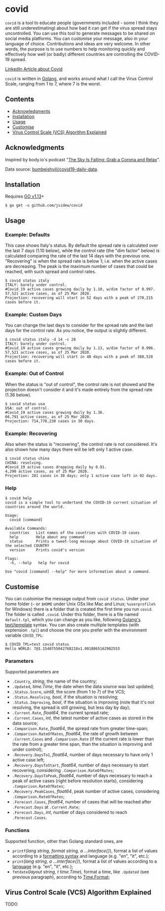 # covid

`covid` is a tool to educate people (governments included - some I think they are still underestimating) about how bad it can get if the virus spread stays uncontrolled. You can use this tool to generate messages to be shared on social media platforms. You can customise your message, also in your language of choice. Contributions and ideas are very welcome. In other words, the purpose is to use numbers to help monitoring quickly and effectively how well (or badly) different countries are controlling the COVID-19 spread.

[LinkedIn Article about Covid]()

`covid` is written in [Golang](https://golang.org/), and works around what I call the Virus Control Scale, ranging from 1 to 7, where 7 is the worst.

## Contents
* [Acknowledgments](#acknowledgments)
* [Installation](#installation)
* [Usage](#usage)
* [Customise](#customise)
* [Virus Control Scale (VCS) Algorithm Explained](#virus-control-scale-vcs-algorithm-explained)

## Acknowledgments

Inspired by body.io's podcast
   "[The Sky Is Falling: Grab a Corona and Relax](https://body.io/the-sky-is-falling-grab-a-corona-and-relax/)".

Data source: [bumbeishvili/covid19-daily-data](https://github.com/bumbeishvili/covid19-daily-data).

## Installation

Requires [GO v1.13](https://golang.org/dl/)+

```
$ go get -u github.com/jsidew/covid
```

## Usage

### Example: Defaults

This case shows Italy's status. By default the spread rate is calculated over the last 7 days (1.10 below), while the control rate (the "dim factor" below) is calculated comparing the rate of the last 14 days with the previous one. "Recovering" is when the spread rate is below 1; i.e. when the active cases are decreasing. The peak is the maximum number of cases that could be reached, with such spread and control rates.
```
$ covid status italy
ITALY: barely under control.
#Covid_19 active cases growing daily by 1.10, w/dim factor of 0.997.
57,521 active cases, as of 25 Mar 2020.
Projection: recovering will start in 52 days with a peak of 270,215 cases before it.
```

### Example: Custom Days 

You can change the last days to consider for the spread rate and the last days for the control rate. As you notice, the output is slightly different.
```
$ covid status italy -d 14 -c 28
ITALY: barely under control.
#Covid_19 active cases growing daily by 1.13, w/dim factor of 0.996.
57,521 active cases, as of 25 Mar 2020.
Projection: recovering will start in 48 days with a peak of 368,528 cases before it.
```

### Example: Out of Control

When the status is "out of control", the control rate is not showed and the projection doesn't consider it and it's made entirely from the spread rate (1.36 below).
```
$ covid status usa
USA: out of control.
#Covid_19 active cases growing daily by 1.36.
66,791 active cases, as of 25 Mar 2020.
Projection: 714,778,230 cases in 30 days.
```

### Example: Recovering

Also when the status is "recovering", the control rate is not considered. It's also shown how many days there will be left only 1 active case.
```
$ covid status china
CHINA: resolving.
#Covid_19 active cases dropping daily by 0.91.
4,290 active cases, as of 25 Mar 2020.
Projection: 281 cases in 30 days; only 1 active case left in 92 days.
```


### Help

```
$ covid help
covid is a simple tool to undertand the COVID-19 current situation of countries around the world.

Usage:
  covid [command]

Available Commands:
  countries   List names of the countries with COVID-19 cases
  help        Help about any command
  status      Prints a tweet-long message about COVID-19 situation of the selected COUNTRY
  version     Prints covid's version

Flags:
  -h, --help   help for covid

Use "covid [command] --help" for more information about a command.
```

## Customise

You can customise the message output from `covid status`. Under your home folder (`~` or `$HOME` under Unix OSs like Mac and Linux; `%userprofile%` for Windows) there is a folder that is created the first time you run `covid`. The folder is called `.covid`. Under this folder, there is a file named `default.tpl`, which you can change as you like, following [Golang's text/template](https://pkg.go.dev/text/template?tab=doc) syntax. You can also create multiple templates (with exptension `.tpl`) and choose the one you prefer with the environment variable `COVID_TPL`:
```
$ COVID_TPL=test covid status
Hello WORLD: 7@1.1540755042768218x1.0018865162982553
```

### Parameters

Supported parameters are
* `.Country`, _string_, the name of the country;
* `.Updated`, _time.Time_, the date when the data source was last updated;
* `.Status.Score`, _uint8_, the score (from 1 to 7) of the VCS;
* `.Status.Resolving`, _bool_, if the situation is resolving;
* `.Status.Improving`, _bool_, if the situation is improving (note that it's not resolving, the spread is still growing, but less day by day);
* `.Current.Rate`, _float64_, the current spread rate;
* `.Current.Cases`, _int_, the latest number of active cases as stored in the data source;
* `.Comparison.Rate`, _float64_, the spread rate from greater time-span;
* `.Comparison.RateOfRates`, _float64_, the rate of growth between `.Current.Cases` and `.Comparison.Rate` (if the current rate is lower than the rate from a greater time span, than the situation is improving and under control);
* `.Recovery.DaysTo1`, _float64_, number of days necessary to have only 1 active case left;
* `.Recovery.DaysToStart`, _float64_, number of days necessary to start recovering, considering `.Comparison.RateOfRates`;
* `.Recovery.DaysToPeak`, _float64_, number of days necessary to reach a peak of active cases (right before resolution starts), considering `.Comparison.RateOfRates`;
* `.Recovery.PeakCases`, _float64_, peak number of active cases, considering `.Comparison.RateOfRates`;
* `.Forecast.Cases`, _float64_, number of cases that will be reached after `.Forecast.Days` at `.Current.Rate`;
* `.Forecast.Days`, _int_, number of days considered to reach `.Forecast.Cases`.

### Functions

Supported function, other than Golang standard ones, are
* `printf`(_lang string, format string, a ...interface{}_), format a list of values according to a [formatting syntax](https://pkg.go.dev/golang.org/x/text/message?tab=doc) and language (e.g. "en", "it", etc.);
* `print`(_lang string, a ...interface{}_), format a list of values according to a [language](https://pkg.go.dev/golang.org/x/text/message?tab=doc) (e.g. "en", "it", etc.);
* `fmtdate`(_layout string, t time.Time_), format a time, like `.Updated` (see previous paragraph), according to [Time.Format](https://pkg.go.dev/time?tab=doc#Time.Format);

## Virus Control Scale (VCS) Algorithm Explained

TODO
